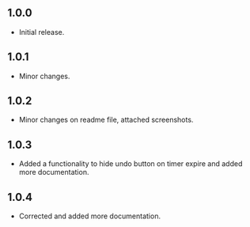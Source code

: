 ## 1.0.0

* Initial release.

## 1.0.1

* Minor changes.

## 1.0.2

* Minor changes on readme file, attached screenshots.

## 1.0.3

* Added a functionality to hide undo button on timer expire and added more documentation.

## 1.0.4

* Corrected and added more documentation.